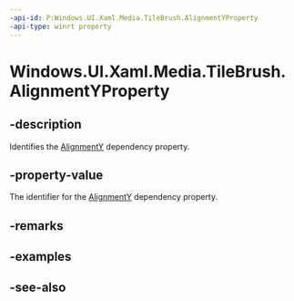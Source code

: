 ```yaml
---
-api-id: P:Windows.UI.Xaml.Media.TileBrush.AlignmentYProperty
-api-type: winrt property
---
```


<!-- Property syntax
public Windows.UI.Xaml.DependencyProperty AlignmentYProperty { get; }
-->

# Windows.UI.Xaml.Media.TileBrush.AlignmentYProperty

## -description
Identifies the [AlignmentY](tilebrush_alignmenty.md) dependency property.



## -property-value
The identifier for the [AlignmentY](tilebrush_alignmenty.md) dependency property.

## -remarks

## -examples

## -see-also
